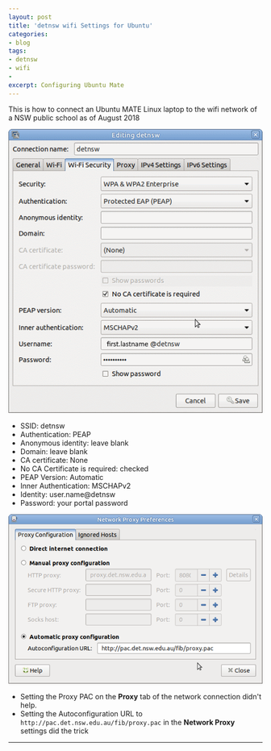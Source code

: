 ```yaml
---
layout: post
title: 'detnsw wifi Settings for Ubuntu'
categories:
- blog
tags: 
- detnsw
- wifi
- 
excerpt: Configuring Ubuntu Mate
---
```


This is how to connect an Ubuntu MATE Linux laptop to the wifi network of a NSW public school as of August 2018

![Scripts folder](/assets/img/blog/20180830/wifi-settings.png)

* SSID: detnsw
* Authentication: PEAP
* Anonymous identity: leave blank
* Domain: leave blank
* CA certificate: None
* No CA Certificate is required: checked
* PEAP Version: Automatic
* Inner Authentication: MSCHAPv2
* Identity: user.name@detnsw
* Password: your portal password


![Scripts folder](/assets/img/blog/20180830/proxy.png)
* Setting the Proxy PAC on the **Proxy** tab of the network connection didn't help.
* Setting the Autoconfiguration URL to `http://pac.det.nsw.edu.au/fib/proxy.pac` in the **Network Proxy** settings did the trick

---
